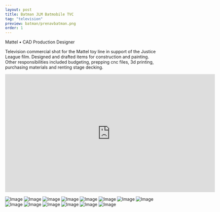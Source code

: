 ```yaml
---
layout: post
title: Batman JLM Batmobile TVC
tag: "television"
preview: batman/prenavbatman.png
order: 1
---
```

Mattel • CAD Production Designer

Television commercial shot for the Mattel toy line in support of the Justice League film. Designed and drafted items for construction and painting. Other responsibilities included budgeting, prepping cnc files, 3d printing, purchasing materials and renting stage decking.

<iframe src="https://player.vimeo.com/video/251694440?title=0&byline=0&portrait=0" width="680" height="383" frameborder="0" webkitallowfullscreen mozallowfullscreen allowfullscreen></iframe>

![Image](1batman.png)
![Image](2batman.png)
![Image](3batman.png)
![Image](4batman.png)
![Image](5batman.png)
![Image](6batman.png)
![Image](7batman.png)
![Image](8batman.png)
![Image](9batman.png)
![Image](10batman.png)
![Image](11batman.png)
![Image](12batman.png)
![Image](13batman.png)
![Image](14batman.png)
